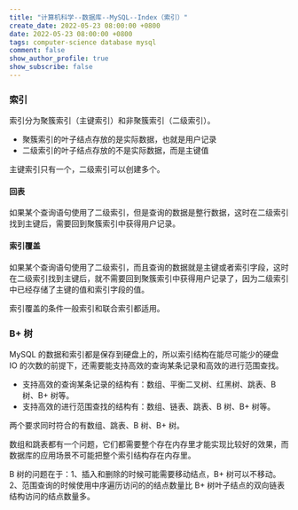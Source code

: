 ```yaml
---
title: "计算机科学--数据库--MySQL--Index（索引）"
create_date: 2022-05-23 08:00:00 +0800
date: 2022-05-23 08:00:00 +0800
tags: computer-science database mysql
comment: false
show_author_profile: true
show_subscribe: false
---
```


### 索引

索引分为聚簇索引（主键索引）和非聚簇索引（二级索引）。

- 聚簇索引的叶子结点存放的是实际数据，也就是用户记录
- 二级索引的叶子结点存放的不是实际数据，而是主键值

主键索引只有一个，二级索引可以创建多个。

#### 回表

如果某个查询语句使用了二级索引，但是查询的数据是整行数据，这时在二级索引找到主键后，需要回到聚簇索引中获得用户记录。

#### 索引覆盖

如果某个查询语句使用了二级索引，而且查询的数据就是主键或者索引字段，这时在二级索引找到主键后，就不需要回到聚簇索引中获得用户记录了，因为二级索引中已经存储了主键的值和索引字段的值。

索引覆盖的条件一般索引和联合索引都适用。

### B+ 树

MySQL 的数据和索引都是保存到硬盘上的，所以索引结构在能尽可能少的硬盘 IO 的次数的前提下，还需要能支持高效的查询某条记录和高效的进行范围查找。

- 支持高效的查询某条记录的结构有：数组、平衡二叉树、红黑树、跳表、B 树、B+ 树等。
- 支持高效的进行范围查找的结构有：数组、链表、跳表、B 树、B+ 树等。

两个要求同时符合的有数组、跳表、B 树、B+ 树。

数组和跳表都有一个问题，它们都需要整个存在内存里才能实现比较好的效果，而数据库的应用场景不可能把整个索引结构存在内存里。

B 树的问题在于：1、插入和删除的时候可能需要移动结点，B+ 树可以不移动。2、范围查询的时候使用中序遍历访问的的结点数量比 B+ 树叶子结点的双向链表结构访问的结点数量多。
